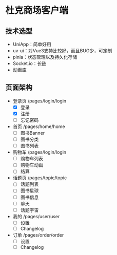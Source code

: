 # 杜克商场客户端

## 技术选型

* UniApp：简单好用
* uv-ui：对Vue3支持比较好，而且BUG少，可定制
* pinia：状态管理以及持久化存储
* Socket.io：长链
* 动画库

## 页面架构

* 登录页 /pages/login/login
  * [x] 登录
  * [x] 注册
  * [ ] 忘记密码
* 首页 /pages/home/home
  * [ ] 图书Banner
  * [ ] 图书分类
  * [ ] 图书列表
* 购物车 /pages/login/login
  * [ ] 购物车列表
  * [ ] 购物车动画
  * [ ] 结算
* 话题页 /pages/topic/topic
  * [ ] 话题列表
  * [ ] 图书星球
  * [ ] 图书信息
  * [ ] 聊天
  * [ ] 话题宇宙
* 我的 /pages/user/user
  * [ ] 设置
  * [ ] Changelog
* 订单 /pages/order/order
  * [ ] 设置
  * [ ] Changelog
